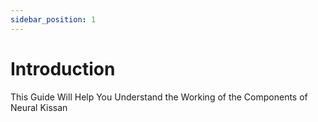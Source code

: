 ```yaml
---
sidebar_position: 1
---
```


# Introduction

This Guide Will Help You Understand the Working of the Components of Neural Kissan


